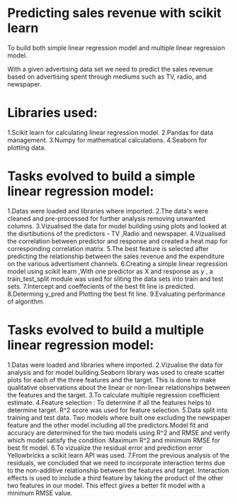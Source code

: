 # Predicting sales revenue with scikit learn
To build both simple linear regression model and multiple linear regression model.

With a given advertising data set we need to predict the sales revenue based on advertising spent through mediums such as TV, radio, and newspaper.

# Libraries used:
1.Scikit learn for calculating linear regression model.
2.Pandas for data management.
3.Numpy for mathematical calculations.
4.Seaborn for plotting data.

# Tasks evolved to build a simple linear regression model:
1.Datas were loaded and libraries where imported.
2.The data's were cleaned and pre-processed for further analysis removing unwanted columns.
3.Vizualised the data for model building using plots and looked at the disrtibutions of the predictors - TV ,Radio and newspaper.
4.Vizualised the correlation between predictor and response and created a heat map for corresponding correlation matrix.
5.The best feature is selected after predicting the relationship between the sales revenue and the expenditure on the various advertisment channels.
6.Creating a simple linear regression model using scikit learn ,With one predictor as X and response as y , a train_test_split module was used for sliting the data sets into train and test sets.
7.Intercept and coeffecients of the best fit line is predicted.
8.Determing y_pred and Plotting the best fit line.
9.Evaluating performance of algorithm.

# Tasks evolved to build a multiple linear regression model:
1.Datas were loaded and libraries where imported.
2.Vizualise the data for analysis and for model building.Seaborn library was used to create scatter plots for each of the three features and the target. This is done to make qualitative observations about the linear or non-linear relationships between the features and the target.
3.To calculate  multiple regression coefficient estimate.
4.Feature selection : To determine if all the features helps to determine target. R^2 score was used for feature selection.
5.Data split into training and test data. Two models where built one excluding the newspaper feature and the other model including all the predictors.Model fit and accuracy are determined for the two models using R^2 and RMSE and verify which model satisfy the condition :Maximum R^2 and minimum RMSE for best fit model.
6.To vizualize the residual error and prediction error Yellowbricks a scikit learn API was used.
7.From the previous analysis of the residuals, we concluded that we need to incorporate interaction terms due to the non-additive relationship between the features and target.  Interaction effects is used to include a third feature by taking the product of the other two features in our model. This effect gives a better fit model with a minimum RMSE  value.

